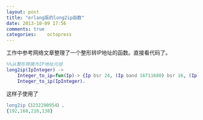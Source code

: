 ```yaml
---
layout: post
title: "erlang版的long2ip函数"
date: 2013-10-09 17:56
comments: true
categories:    octopress 
---
```

工作中参考网络文章整理了一个整形转IP地址的函数。直接看代码了。


```erlang
%%从整形转换为IP地址元组
long2ip(IpInteger) ->
    Integer_to_ip=fun(Ip)-> {Ip bsr 24, (Ip band 16711680) bsr 16, (Ip band 65280) bsr 8, Ip band 255} end,
    Integer_to_ip(IpInteger).
```
    
这样子使用了
```erlang
long2ip（3232290954）.
{192,168,216,138}
```